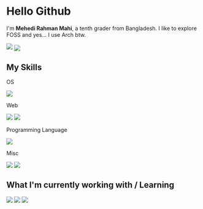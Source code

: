 # Hello Github
I'm <b>Mehedi Rahman Mahi</b>, a tenth grader from Bangladesh. I like to explore FOSS and yes... I use Arch btw.


<img src="https://github-readme-stats.vercel.app/api?username=sussypotato&show_icons=true&locale=en" />
<img align="center" src="https://github-readme-stats.vercel.app/api/top-langs/?username=sussypotato&layout=compact" />

## My Skills

OS
  
![](https://img.shields.io/badge/Linux-blueviolet)
  
Web
  
![](https://img.shields.io/badge/HTML-yellowgreen)
![](https://img.shields.io/badge/CSS-yellowgreen)
  
Programming Language
  
![](https://img.shields.io/badge/C%2B%2B-green)
  
Misc
  
![](https://img.shields.io/badge/Typing-red)
![](https://img.shields.io/badge/UX_designing-red)

## What I'm currently working with / Learning

![](https://img.shields.io/badge/JavaScript-blue)
![](https://img.shields.io/badge/Python-blue)
![](https://img.shields.io/badge/C++-blue)
